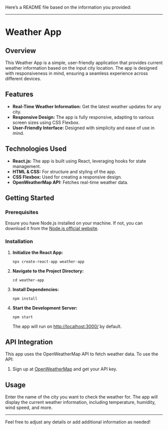 Here’s a README file based on the information you provided:

---

# Weather App

## Overview

This Weather App is a simple, user-friendly application that provides current weather information based on the input city location. The app is designed with responsiveness in mind, ensuring a seamless experience across different devices.

## Features

- **Real-Time Weather Information:** Get the latest weather updates for any city.
- **Responsive Design:** The app is fully responsive, adapting to various screen sizes using CSS Flexbox.
- **User-Friendly Interface:** Designed with simplicity and ease of use in mind.

## Technologies Used

- **React.js:** The app is built using React, leveraging hooks for state management.
- **HTML & CSS:** For structure and styling of the app.
- **CSS Flexbox:** Used for creating a responsive design.
- **OpenWeatherMap API:** Fetches real-time weather data.

## Getting Started

### Prerequisites

Ensure you have Node.js installed on your machine. If not, you can download it from the [Node.js official website](https://nodejs.org/).

### Installation

1. **Initialize the React App:**

   ```
   npx create-react-app weather-app
   ```

2. **Navigate to the Project Directory:**

   ```
   cd weather-app
   ```

3. **Install Dependencies:**

   ```
   npm install
   ```

4. **Start the Development Server:**

   ```
   npm start
   ```

   The app will run on [http://localhost:3000/](http://localhost:3000/) by default.

## API Integration

This app uses the OpenWeatherMap API to fetch weather data. To use the API:

1. Sign up at [OpenWeatherMap](https://openweathermap.org/) and get your API key.

## Usage

Enter the name of the city you want to check the weather for. The app will display the current weather information, including temperature, humidity, wind speed, and more.

---

Feel free to adjust any details or add additional information as needed!
